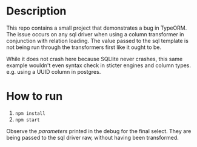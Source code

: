 # Description
This repo contains a small project that demonstrates a bug in TypeORM.
The issue occurs on any sql driver when using a column transformer in conjunction
with relation loading. The value passed to the sql template is not being run through
the transformers first like it ought to be.

While it does not crash here because SQLlite never crashes, this same example
wouldn't even syntax check in sticter engines and column types. e.g. using a UUID
column in postgres.

# How to run
1. `npm install`
2. `npm start`

Observe the _parameters_ printed in the debug for the final select.
They are being passed to the sql driver raw, without having been transformed.